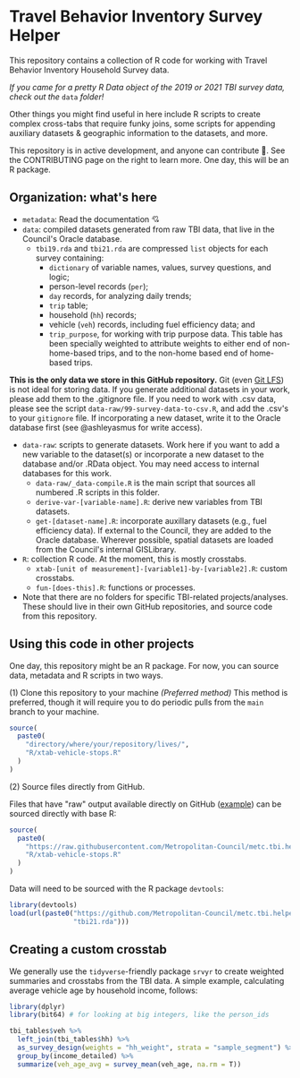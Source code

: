 # Travel Behavior Inventory Survey Helper
This repository contains a collection of R code for working with Travel Behavior Inventory Household Survey data. 

_If you came for a pretty R Data object of the 2019 or 2021 TBI survey data, check out the_ `data` _folder!_

Other things you might find useful in here include R scripts to create complex cross-tabs that require funky joins, some scripts for appending auxiliary datasets & geographic information to the datasets, and more. 

This repository is in active development, and anyone can contribute 🤝. See the CONTRIBUTING page on the right to learn more. One day, this will be an R package.

## Organization: what's here

* `metadata`: Read the documentation 💘 
* `data`: compiled datasets generated from raw TBI data, that live in the Council's Oracle database.
  * `tbi19.rda` and `tbi21.rda` are compressed `list` objects for each survey containing:
      * `dictionary` of variable names, values, survey questions, and logic;
      * person-level records (`per`);
      * `day` records, for analyzing daily trends;
      * `trip` table;
      * household (`hh`) records;
      * vehicle (`veh`) records, including fuel efficiency data; and
      * `trip_purpose`, for working with trip purpose data. This table has been specially weighted to attribute weights to either end of non-home-based trips, and to the non-home based end of home-based trips.

**This is the only data we store in this GitHub repository.**  Git (even [Git LFS](https://git-lfs.github.com/)) is not ideal for storing data. If you generate additional datasets in your work, please add them to the .gitignore file. If you need to work with .csv data, please see the script `data-raw/99-survey-data-to-csv.R`, and add the .csv's to your `gitignore` file. If incorporating a new dataset, write it to the Oracle database first (see @ashleyasmus for write access).

* `data-raw`: scripts to generate datasets. Work here if you want to add a new variable to the dataset(s) or incorporate a new dataset to the database and/or .RData object. You may need access to internal databases for this work.
  * `data-raw/_data-compile.R` is the main script that sources all numbered .R scripts in this folder. 
  * `derive-var-[variable-name].R`: derive new variables from TBI datasets. 
  * `get-[dataset-name].R`: incorporate auxillary datasets (e.g., fuel efficiency data). If external to the Council, they are added to the Oracle database. Wherever possible, spatial datasets are loaded from the Council's internal GISLibrary.
* `R`: collection R code. At the moment, this is mostly crosstabs.
  * `xtab-[unit of measurement]-[variable1]-by-[variable2].R`: custom crosstabs.
  * `fun-[does-this].R`: functions or processes.
* Note that there are no folders for specific TBI-related projects/analyses. These should live in their own GitHub repositories, and source code from this repository.

## Using this code in other projects
One day, this repository might be an R package. For now, you can source data, metadata and R scripts in two ways.

(1) Clone this repository to your machine _(Preferred method)_
  This method is preferred, though it will require you to do periodic pulls from the `main` branch to your machine.

```r
source(
  paste0(
    "directory/where/your/repository/lives/",
    "R/xtab-vehicle-stops.R"
  )
)
```

(2) Source files directly from GitHub.

Files that have "raw" output available directly on GitHub ([example](https://github.com/Metropolitan-Council/metc.tbi.helper/blob/main/R/xtab-vmt-per-vehicle.R)) can be sourced directly with base R:

```r
source(
  paste0(
    "https://raw.githubusercontent.com/Metropolitan-Council/metc.tbi.helper/main/", 
    "R/xtab-vehicle-stops.R"
  )
)
```

Data will need to be sourced with the R package `devtools`:

```r
library(devtools)
load(url(paste0("https://github.com/Metropolitan-Council/metc.tbi.helper/raw/main/data/",
                "tbi21.rda")))
```


## Creating a custom crosstab

We generally use the `tidyverse`-friendly package `srvyr` to create weighted summaries and crosstabs from the TBI data. A simple example, calculating average vehicle age by household income, follows:

```r
library(dplyr)
library(bit64) # for looking at big integers, like the person_ids

tbi_tables$veh %>%
  left_join(tbi_tables$hh) %>%
  as_survey_design(weights = "hh_weight", strata = "sample_segment") %>%
  group_by(income_detailed) %>%
  summarize(veh_age_avg = survey_mean(veh_age, na.rm = T))

```
